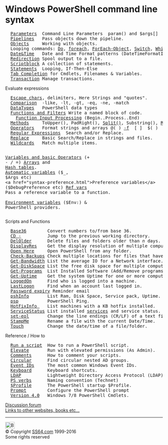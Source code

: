 

<h1>Windows <span class="blu"><b>PowerShell</b></span> command line syntax</h1>
<pre>  <a href="syntax-args.html">Parameters</a>  Command Line Parameters  param() and $args[]
  <a href="syntax-pipeline.html">Pipelines</a>   Pass objects down the pipeline.
  <a href="syntax-objects.html">Objects</a>     Working with objects.
  Looping commands: <a href="do.html">Do</a>, <a href="foreach.html">foreach</a>, <a href="foreach-object.html">ForEach-Object</a>, <a href="switch.html">Switch</a>, <a href="while.html">While</a>
  <a href="syntax-dateformats.html">Date&amp;Time</a>   Date and Time Format patterns (DateTimeFormatInfo)
  <a href="syntax-redirection.html">Redirection</a> Spool output to a file.
  <a href="syntax-scriptblock.html">Scriptblock</a> A collection of statements.
  <a href="statements.html">Statements</a>  Looping, If-Then-Else
  <a href="syntax-tab-completion.html">Tab Completion</a> for Cmdlets, Filenames &amp; Variables.
  <a href="syntax-transactions.html">Transaction</a> Manage transactions.
</pre>
<p>Evaluate expressions</p>
<pre>  <a href="syntax-esc.html">Escape chars</a>, delimiters, Here Strings and "quotes".
  <a href="syntax-compare.html">Comparison</a>  -like, -lt, -gt, -eq, -ne, -match
  <a href="syntax-datatypes.html">DataTypes</a>   PowerShell data types
  <a href="syntax-functions.html">Functions and Filters</a> Write a named block of code.
    <a href="syntax-function-input.html">Function Input Processing</a> (Begin..Process..End)
  <a href="syntax-methods.html">Methods</a>     ToUpper(), PadRight(), <a href="split.html">Split()</a>, Substring(), <a href="replace.html">Replace()</a> etc.
  <a href="syntax-operators.html">Operators</a>   Format strings and arrays @( ) <a href="syntax-f-operator.html">-f</a>  [ ]  $( )  ::  <a href="call.html">&amp;</a> 
  <a href="syntax-regex.html">Regular Expressions</a>  Search and/or Replace.
  <a href="replace.html">Replace</a>     Basic Search/Replace in strings and files.
  <a href="syntax-wildcards.html">Wildcards</a>   Match multiple items.

  <a href="syntax-variables.html">Variables and basic Operators</a> (+ - / =)
    <a href="syntax-arrays.html">Arrays</a> and <a href="syntax-hash-tables.html">Hash tables</a>.
    <a href="syntax-automatic-variables.html">Automatic variables</a> ($_, $Args etc)
    <a href="syntax-preference.html">Preference variables</a> ($DebugPreference etc)
    <a href="syntax-ref.html">Ref vars</a>  Pass a reference variable to a function.<br>    <a href="syntax-env.html">Environment variables</a> ($Env:) &amp; PowerShell providers.
</pre>
<p>Scripts and Functions </p>
<pre>  <a href="syntax-base36.html">Base36</a>        Convert numbers to/from base 36.
  <a href="syntax-cd.html">CD -</a>          Jump to the previous working directory.
  <a href="syntax-delolder.html">DelOlder</a>      Delete files and folders older than <i>n </i>days.
  <a href="syntax-display.html">DisplayRes</a>    Get the display resolution of multiple computers.
  <a href="syntax-openhere.html">Open Here</a>     Open PowerShell from any folder.
  <a href="syntax-backup-check.html">Check-Backups</a> Check multiple locations for files that have changed.
  <a href="syntax-get-bandwidth.html">Get-Bandwidth</a> List the average IO for a Network interface.
  <a href="syntax-diskspace.html">Get-DiskSpace</a> List the free disk space for multiple computers.
  <a href="syntax-programs.html">Get-Programs</a>  List Installed Software (Add/Remove programs)
  <a href="syntax-get-uptime.html">Get-Uptime</a>    Get the system Uptime for one or more computers.
  <a href="syntax-loggedon.html">LoggedOn</a>      Find who is logged into a machine.
  <a href="syntax-lastlogon.html">LastLogon</a>     Find when an account last logged in.
  <a href="syntax-expiry.html">Password expiry</a> Reminder email
  <a href="syntax-pshinfo.html">pshInfo</a>       List Ram, Disk Space, Service pack, Uptime.
  <a href="syntax-psping.html">psp</a>           PowerShell Ping.
  <a href="syntax-hotfix.html">HotFixInfo </a>   List machines with a KB hotfix installed.
  <a href="syntax-servicestatus.html">ServiceStatus</a> List installed <a href="../nt/syntax-services.html">services</a> and service status.
  <a href="syntax-set-eol.html">set-eol</a>       Change the line endings (CR/LF) of a text file.
  <a href="syntax-stampme.html">StampMe</a>       Rename a file with the current Date/Time.
  <a href="syntax-touch.html">Touch</a>         Change the date/time of a file/folder.
</pre>
<p> Reference / How to <br>
</p>
<pre>  <a href="syntax-run.html">Run a script</a>  How to run a PowerShell script.
  <a href="syntax-elevate.html">Elevate</a>       Run with elevated permissions (As Admin).
  <a href="syntax-comments.html">Comments</a>      How to comment your scripts.
  <a href="syntax-circular.html">Circular</a>      Find circular nested AD groups.
  <a href="syntax-eventids.html">Event IDs</a>     The most common Windows Event IDs.
  <a href="syntax-keyboard.html">Keyboard</a>      Keyboard shortcuts.
  <a href="syntax-ldap.html">LDAP</a>          Lightweight Directory Access Protocol (LDAP) queries
  <a href="https://technet.microsoft.com/en-us/library/ms714428%28v=vs.85%29.aspx">PS verbs</a>      Naming convention (Technet)
  <a href="syntax-profile.html">$Profile</a>      The PowerShell startup $Profile.
  <a href="syntax-prompt.html">Prompt</a>        Configure the PowerShell prompt
  <a href="syntax-v4.html">Version 4.0</a>   Windows 7/8 PowerShell Cmdlets.</pre>
<p><a href="http://ss64.org/viewforum.php?id=14">Discussion forum</a><br>
<a href="../links/pslinks.html">Links to other websites, books etc...</a><br>
</p><!-- #BeginLibraryItem "/Library/foot_menu.lbi" --><hr>
<div id="bl" class="footer"><a href="syntax.html#"><img src="../images/top.png" width="30" height="22" alt="Back to the Top"></a></div>
<div id="br" class="footer, tagline">© Copyright <a href="http://ss64.com/">SS64.com</a> 1999-2016<br>
Some rights reserved</div><!-- #EndLibraryItem -->
